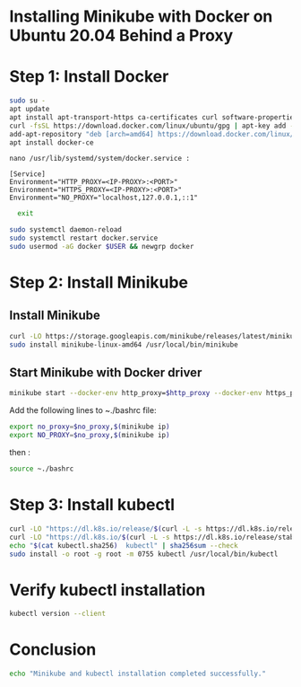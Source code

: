 # Installing Minikube with Docker on Ubuntu 20.04 Behind a Proxy

# Step 1: Install Docker

```bash
sudo su -
apt update 
apt install apt-transport-https ca-certificates curl software-properties-common
curl -fsSL https://download.docker.com/linux/ubuntu/gpg | apt-key add -
add-apt-repository "deb [arch=amd64] https://download.docker.com/linux/ubuntu focal stable"
apt install docker-ce
```

```
nano /usr/lib/systemd/system/docker.service :
```

```
[Service]
Environment="HTTP_PROXY=<IP-PROXY>:<PORT>"
Environment="HTTPS_PROXY=<IP-PROXY>:<PORT>"
Environment="NO_PROXY="localhost,127.0.0.1,::1"
```

```bash
  exit 
  ```


```bash
sudo systemctl daemon-reload
sudo systemctl restart docker.service
sudo usermod -aG docker $USER && newgrp docker
```

# Step 2: Install Minikube
## Install Minikube
```bash
curl -LO https://storage.googleapis.com/minikube/releases/latest/minikube-linux-amd64
sudo install minikube-linux-amd64 /usr/local/bin/minikube
``````


## Start Minikube with Docker driver

```bash
minikube start --docker-env http_proxy=$http_proxy --docker-env https_proxy=$https_proxy
```

 Add the following lines to ~./bashrc file:
 
```bash
export no_proxy=$no_proxy,$(minikube ip)
export NO_PROXY=$no_proxy,$(minikube ip)
```
then :

```bash
source ~./bashrc
```

# Step 3: Install kubectl
```bash
curl -LO "https://dl.k8s.io/release/$(curl -L -s https://dl.k8s.io/release/stable.txt)/bin/linux/amd64/kubectl"
curl -LO "https://dl.k8s.io/$(curl -L -s https://dl.k8s.io/release/stable.txt)/bin/linux/amd64/kubectl.sha256"
echo "$(cat kubectl.sha256)  kubectl" | sha256sum --check
sudo install -o root -g root -m 0755 kubectl /usr/local/bin/kubectl
```

# Verify kubectl installation
```bash
kubectl version --client
```

# Conclusion
```bash 
echo "Minikube and kubectl installation completed successfully."
```

